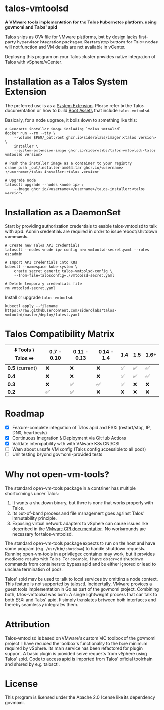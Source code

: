 # talos-vmtoolsd

**A VMware tools implementation for the Talos Kubernetes platform, using govmomi and Talos' apid**

[Talos](https://talos.dev/) ships as OVA file for VMware platforms, but by design lacks first-party hypervisor integration packages. Restart/stop buttons for Talos nodes will not function and VM details are not available in vCenter.

Deploying this program on your Talos cluster provides native integration of Talos with vSphere/vCenter.

# Installation as a Talos System Extension

The preferred use is as a [System Extension](https://www.talos.dev/latest/talos-guides/configuration/system-extensions/).
Please refer to the Talos documentation on how to build [Boot Assets](https://www.talos.dev/latest/talos-guides/install/boot-assets/#imager)
that include `talos-vmtoolsd`.

Basically, for a node upgrade, it boils down to something like this:

```
# Generate installer image including `talos-vmtoolsd`
docker run --rm --tty \
    --volume $PWD/_out:/out ghcr.io/siderolabs/imager:<talos version> \
    installer \
    --system-extension-image ghcr.io/siderolabs/talos-vmtoolsd:<talos vmtoolsd version>

# Push the installer image as a container to your registry
crane push _out/installer-amd64.tar ghcr.io/<username></username>/talos-installer:<talos version>

# Upgrade node
talosctl upgrade --nodes <node ip> \
    --image ghcr.io/<username></username>/talos-installer:<talos version>
```

# Installation as a DaemonSet

Start by providing authorization credentials to enable talos-vmtoolsd to talk with apid.
Admin credentials are required in order to issue reboot/shutdown commands.

```
# Create new Talos API credentials
talosctl --nodes <node ip> config new vmtoolsd-secret.yaml --roles os:admin

# Import API credentials into K8s
kubectl --namespace kube-system \
    create secret generic talos-vmtoolsd-config \
    --from-file=talosconfig=./vmtoolsd-secret.yaml

# Delete temporary credentials file
rm vmtoolsd-secret.yaml
```

Install or upgrade `talos-vmtoolsd`:

```
kubectl apply --filename https://raw.githubusercontent.com/siderolabs/talos-vmtoolsd/master/deploy/latest.yaml
```

# Talos Compatibility Matrix

| ⬇️ Tools \ Talos ➡️ | 0.7 - 0.10 | 0.11 - 0.13 | 0.14 - 1.4 | 1.4 | 1.5 | 1.6+
| ------------------ | ---------- | ----------- | ---------- | --- | --- | ----
| **0.5** (current) |  ❌         | ❌           | ❌        | ✅   | ✅    | ✅    |
| **0.4**           |  ❌         | ❌           | ❌        | ✅   | ✅    | ✅    |
| **0.3**           |  ❌         | ✅           | ✅        | ✅   | ❌    | ❌    |
| **0.2**           |  ✅         | ✅           | ❌        | ❌   | ❌    | ❌    |

# Roadmap

* [x] Feature-complete integration of Talos apid and ESXi (restart/stop, IP, DNS, heartbeats)
* [x] Continuous Integration & Deployment via GitHub Actions
* [x] Validate interopability with with VMware K8s CNI/CSI
* [ ] Warn about unsafe VM config (Talos config accessible to all pods)
* [ ] Unit testing beyond govmomi-provided tests

# Why not open-vm-tools?

The standard open-vm-tools package in a container has multiple shortcomings under Talos:

1. It wants a shutdown binary, but there is none that works properly with Talos.
2. Its out-of-band process and file management goes against Talos' immutability principle.
3. Exposing virtual network adapters to vSphere can cause issues like described in the [VMware CPI documentation](https://cloud-provider-vsphere.sigs.k8s.io/known_issues.html). No workarounds are necessary for talos-vmtoolsd.

The standard open-vm-tools package expects to run on the host and have some program (e.g. `/usr/bin/shutdown`) to handle shutdown requests. Running open-vm-tools in a privileged container may work, but it provides mediocre results with Talos. For example, I have observed shutdown commands from containers to bypass apid and be either ignored or lead to unclean termination of pods.

Talos' apid may be used to talk to local services by omitting a node context. This feature is not supported by talosctl. Incidentally, VMware provides a guest tools implementation in Go as part of the govmomi project. Combining both, talos-vmtoolsd was born: A single lightweight process that can talk to both ESXi and Talos' apid. It simply translates between both interfaces and thereby seamlessly integrates them.

# Attribution

Talos-vmtoolsd is based on VMware's custom VIC toolbox of the govmomi project. I have reduced the toolbox's functionality to the bare minimum required by vSphere. Its main service has been refactored for plugin support. A basic plugin is provided serve requests from vSphere using Talos' apid. Code to access apid is imported from Talos' official toolchain and shared by e.g. talosctl.

# License

This program is licensed under the Apache 2.0 license like its dependency govmomi.
